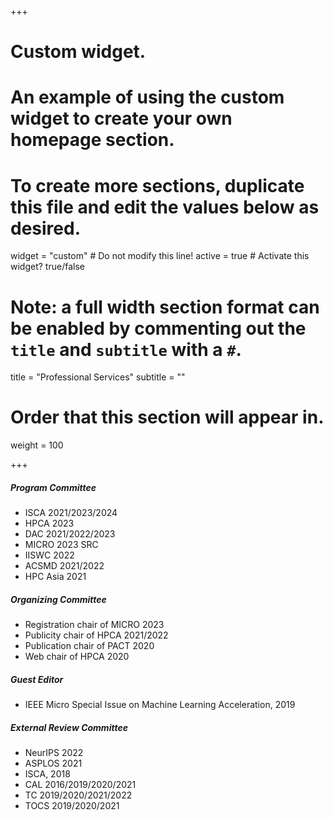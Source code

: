 +++
# Custom widget.
# An example of using the custom widget to create your own homepage section.
# To create more sections, duplicate this file and edit the values below as desired.
widget = "custom"  # Do not modify this line!
active = true  # Activate this widget? true/false

# Note: a full width section format can be enabled by commenting out the `title` and `subtitle` with a `#`.
title = "Professional Services"
subtitle = ""

# Order that this section will appear in.
weight = 100 

+++
##### Program Committee
- ISCA 2021/2023/2024
- HPCA 2023
- DAC 2021/2022/2023
- MICRO 2023 SRC
- IISWC 2022
- ACSMD 2021/2022
- HPC Asia 2021

##### Organizing Committee
- Registration chair of MICRO 2023
- Publicity chair of HPCA 2021/2022
- Publication chair of PACT 2020
- Web chair of HPCA 2020

##### Guest Editor
- IEEE Micro Special Issue on Machine Learning Acceleration, 2019

##### External Review Committee
-	NeurIPS 2022
-	ASPLOS 2021
-	ISCA, 2018
-	CAL 2016/2019/2020/2021
-	TC 2019/2020/2021/2022
-	TOCS 2019/2020/2021
<!-- -	TC Special Issue on Machine Learning Accelerators, 2022 -->
<!-- -	TPDS, 2017  -->  
<!-- -	TOSEM, 2017 --> 
<!-- -	JPDC, 2017  -->  
<!-- -	TVLSI, 2016 --> 
<!-- -	TCSVT, 2016 -->  
<!-- -	TETC, 2016  -->
